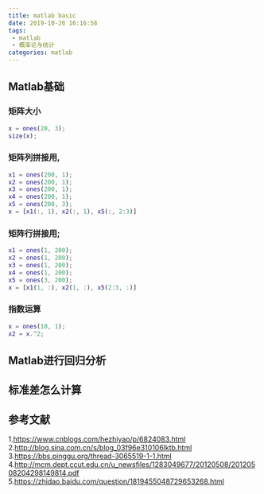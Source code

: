 ```yaml
---
title: matlab basic
date: 2019-10-26 16:16:58
tags:
 - matlab
 - 概率论与统计
categories: matlab
---
```


## Matlab基础

### 矩阵大小
``` matlab
x = ones(20, 3);
size(x);
```

### 矩阵列拼接用,
``` matlab
x1 = ones(200, 1);
x2 = ones(200, 1);
x3 = ones(200, 1);
x4 = ones(200, 1);
x5 = ones(200, 3);
x = [x1(:, 1), x2(:, 1), x5(:, 2:3)]
```

### 矩阵行拼接用;
``` matlab
x1 = ones(1, 200);
x2 = ones(1, 200);
x3 = ones(1, 200);
x4 = ones(1, 200);
x5 = ones(3, 200);
x = [x1(1, :), x2(1, :), x5(2:3, :)]
```


### 指数运算
``` matlab
x = ones(10, 1);
x2 = x.^2;
```

##  Matlab进行回归分析

## 标准差怎么计算

## 参考文献
1.https://www.cnblogs.com/hezhiyao/p/6824083.html
2.http://blog.sina.com.cn/s/blog_03f96e310106lktb.html
3.https://bbs.pinggu.org/thread-3065519-1-1.html
4.http://mcm.dept.ccut.edu.cn/u_newsfiles/1283049677/20120508/20120508204298149814.pdf
5.https://zhidao.baidu.com/question/1819455048729653268.html
